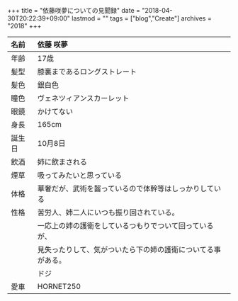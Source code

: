 +++
title = "依藤咲夢についての見聞録"
date = "2018-04-30T20:22:39+09:00"
lastmod = ""
tags = ["blog","Create"]
archives = "2018"
+++

|名前|依藤 咲夢|
|:---|:---|
|年齢| 17歳|
|髪型| 膝裏まであるロングストレート|
|髪色| 銀白色|
|瞳色| ヴェネツィアンスカーレット|
|眼鏡| かけてない|
|身長| 165cm|
|誕生日| 10月8日|
|飲酒| 姉に飲まされる|
|煙草| 吸ってみたいと思っている|
|体格| 華奢だが、武術を齧っているので体幹等はしっかりしている|
|性格| 苦労人、姉二人にいつも振り回されている。|
|| 一応上の姉の護衛をしているつもりでついて回っているが、|
|| 見失ったりして、気がついたら下の姉の護衛についてる事がある。|
|| ドジ|
|愛車| HORNET250|